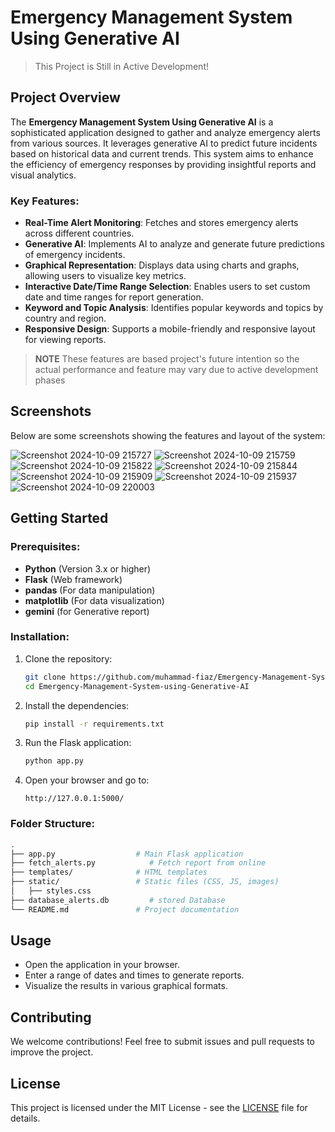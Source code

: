 # Emergency Management System Using Generative AI

> This Project is Still in Active Development!

## Project Overview

The **Emergency Management System Using Generative AI** is a sophisticated application designed to gather and analyze emergency alerts from various sources. It leverages generative AI to predict future incidents based on historical data and current trends. This system aims to enhance the efficiency of emergency responses by providing insightful reports and visual analytics.

### Key Features:
- **Real-Time Alert Monitoring**: Fetches and stores emergency alerts across different countries.
- **Generative AI**: Implements AI to analyze and generate future predictions of emergency incidents.
- **Graphical Representation**: Displays data using charts and graphs, allowing users to visualize key metrics.
- **Interactive Date/Time Range Selection**: Enables users to set custom date and time ranges for report generation.
- **Keyword and Topic Analysis**: Identifies popular keywords and topics by country and region.
- **Responsive Design**: Supports a mobile-friendly and responsive layout for viewing reports.


> **NOTE** These features are based project's future intention so the actual performance and feature may vary due to active development phases

## Screenshots

Below are some screenshots showing the features and layout of the system:

![Screenshot 2024-10-09 215727](https://github.com/user-attachments/assets/7e4f2a78-6bd3-49ee-860e-acfa1897b862)
![Screenshot 2024-10-09 215759](https://github.com/user-attachments/assets/b740eb1b-edd2-44e3-9abb-f655637beaf4)
![Screenshot 2024-10-09 215822](https://github.com/user-attachments/assets/05ee531e-9fdd-4ff5-93e5-88b7b78fed2e)
![Screenshot 2024-10-09 215844](https://github.com/user-attachments/assets/1954ee0b-6b50-4599-874e-c754e476eb17)
![Screenshot 2024-10-09 215909](https://github.com/user-attachments/assets/50e2f263-b909-41ee-a3ef-faba59613287)
![Screenshot 2024-10-09 215937](https://github.com/user-attachments/assets/249d9f8f-7c31-49be-9c75-f0367880280f)
![Screenshot 2024-10-09 220003](https://github.com/user-attachments/assets/63dc28e6-f028-4e82-8ec9-b393c19d59fe)

## Getting Started

### Prerequisites:
- **Python** (Version 3.x or higher)
- **Flask** (Web framework)
- **pandas** (For data manipulation)
- **matplotlib** (For data visualization)
- **gemini** (for Generative report)

### Installation:

1. Clone the repository:
   ```bash
   git clone https://github.com/muhammad-fiaz/Emergency-Management-System-using-Generative-AI.git
   cd Emergency-Management-System-using-Generative-AI
   ```

2. Install the dependencies:
   ```bash
   pip install -r requirements.txt
   ```

3. Run the Flask application:
   ```bash
   python app.py
   ```

4. Open your browser and go to:
   ```
   http://127.0.0.1:5000/
   ```

### Folder Structure:
```bash
.
├── app.py                  # Main Flask application
├── fetch_alerts.py            # Fetch report from online
├── templates/              # HTML templates
├── static/                 # Static files (CSS, JS, images)
│   ├── styles.css
├── database_alerts.db         # stored Database
└── README.md               # Project documentation
```

## Usage

- Open the application in your browser.
- Enter a range of dates and times to generate reports.
- Visualize the results in various graphical formats.

## Contributing

We welcome contributions! Feel free to submit issues and pull requests to improve the project.

## License

This project is licensed under the MIT License - see the [LICENSE](LICENSE) file for details.

